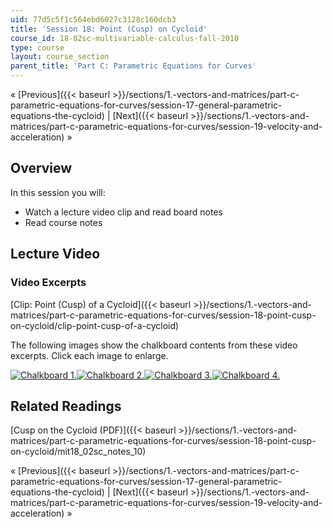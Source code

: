 ```yaml
---
uid: 77d5c5f1c564ebd6027c3128c160dcb3
title: 'Session 18: Point (Cusp) on Cycloid'
course_id: 18-02sc-multivariable-calculus-fall-2010
type: course
layout: course_section
parent_title: 'Part C: Parametric Equations for Curves'
---
```


« [Previous]({{< baseurl >}}/sections/1.-vectors-and-matrices/part-c-parametric-equations-for-curves/session-17-general-parametric-equations-the-cycloid) | [Next]({{< baseurl >}}/sections/1.-vectors-and-matrices/part-c-parametric-equations-for-curves/session-19-velocity-and-acceleration) »

Overview
--------

In this session you will:

*   Watch a lecture video clip and read board notes
*   Read course notes

Lecture Video
-------------

### Video Excerpts

[Clip: Point (Cusp) of a Cycloid]({{< baseurl >}}/sections/1.-vectors-and-matrices/part-c-parametric-equations-for-curves/session-18-point-cusp-on-cycloid/clip-point-cusp-of-a-cycloid)

The following images show the chalkboard contents from these video excerpts. Click each image to enlarge.

[![Chalkboard 1.](https://open-learning-course-data-production.s3.amazonaws.com/18-02sc-multivariable-calculus-fall-2010/88a769bddc172a852ab62a583cfd0025_MIT18_02SC_L5Brds_14a.png)](https://open-learning-course-data-production.s3.amazonaws.com/18-02sc-multivariable-calculus-fall-2010/d90ae9c3a0b042cf2c6330a652c535ce_MIT18_02SC_L5Brds_14.png "Open in a new window.")[![Chalkboard 2.](https://open-learning-course-data-production.s3.amazonaws.com/18-02sc-multivariable-calculus-fall-2010/7b1e6704605c5c0397f7aa3b96f2ad0b_MIT18_02SC_L5Brds_15a.png)](https://open-learning-course-data-production.s3.amazonaws.com/18-02sc-multivariable-calculus-fall-2010/1c7b6cf642546ba95960212c0ecdd09e_MIT18_02SC_L5Brds_15.png "Open in a new window.")[![Chalkboard 3.](https://open-learning-course-data-production.s3.amazonaws.com/18-02sc-multivariable-calculus-fall-2010/75b9b24f3a0fc20896ad67d2a4be9de0_MIT18_02SC_L5Brds_16a.png)](https://open-learning-course-data-production.s3.amazonaws.com/18-02sc-multivariable-calculus-fall-2010/1ffbc180220edc0d672893e64895d779_MIT18_02SC_L5Brds_16.png "Open in a new window.")[![Chalkboard 4.](https://open-learning-course-data-production.s3.amazonaws.com/18-02sc-multivariable-calculus-fall-2010/6fba62a7b4c5a4759f4a35514bbf220a_MIT18_02SC_L5Brds_17a.png)](https://open-learning-course-data-production.s3.amazonaws.com/18-02sc-multivariable-calculus-fall-2010/393b8e517c86cc146cff8044a226dcde_MIT18_02SC_L5Brds_17.png "Open in a new window.")

Related Readings
----------------

[Cusp on the Cycloid (PDF)]({{< baseurl >}}/sections/1.-vectors-and-matrices/part-c-parametric-equations-for-curves/session-18-point-cusp-on-cycloid/mit18_02sc_notes_10)

« [Previous]({{< baseurl >}}/sections/1.-vectors-and-matrices/part-c-parametric-equations-for-curves/session-17-general-parametric-equations-the-cycloid) | [Next]({{< baseurl >}}/sections/1.-vectors-and-matrices/part-c-parametric-equations-for-curves/session-19-velocity-and-acceleration) »